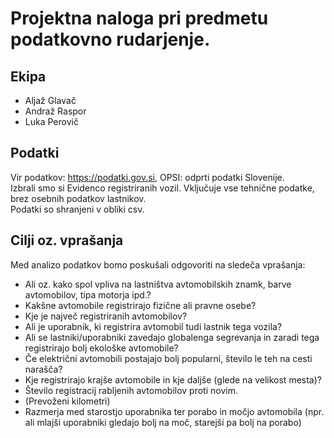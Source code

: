 # Projektna naloga pri predmetu podatkovno rudarjenje. #

## Ekipa ##

* Aljaž Glavač
* Andraž Raspor
* Luka Perovič

## Podatki ##

Vir podatkov: https://podatki.gov.si, OPSI: odprti podatki Slovenije.  
Izbrali smo si Evidenco registriranih vozil. Vključuje vse tehnične podatke, brez osebnih podatkov lastnikov.  
Podatki so shranjeni v obliki csv.

## Cilji oz. vprašanja ##

 Med analizo podatkov bomo poskušali odgovoriti na sledeča vprašanja:

 * Ali oz. kako spol vpliva na lastništva avtomobilskih znamk, barve avtomobilov, tipa motorja ipd.?
* Kakšne avtomobile registrirajo fizične ali pravne osebe?
* Kje je največ registriranih avtomobilov?
* Ali je uporabnik, ki registrira avtomobil tudi lastnik tega vozila?
* Ali se lastniki/uporabniki zavedajo globalenga segrevanja in zaradi tega registrirajo bolj ekološke avtomobile?
* Če električni avtomobili postajajo bolj popularni, število le teh na cesti narašča?
* Kje registrirajo krajše avtomobile in kje daljše (glede na velikost mesta)?
* Število registracij rabljenih avtomobilov proti novim.
* (Prevoženi kilometri)
* Razmerja med starostjo uporabnika ter porabo in močjo avtomobila (npr. ali mlajši uporabniki gledajo bolj na moč, starejši pa bolj na porabo)
